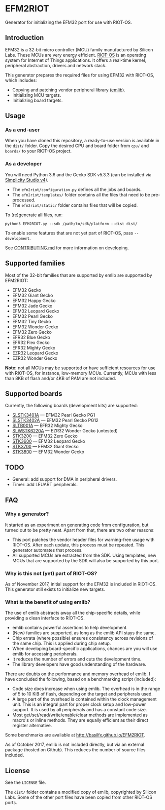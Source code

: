 # EFM2RIOT
Generator for initializing the EFM32 port for use with RIOT-OS.

## Introduction
EFM32 is a 32-bit micro controller (MCU) family manufactured by Silicon Labs. These MCUs are very energy efficient. [RIOT-OS](http://www.riot-os.org/) is an operating system for Internet of Things applications. It offers a real-time kernel, peripheral abstraction, drivers and network stack.

This generator prepares the required files for using EFM32 with RIOT-OS, which includes:

* Copying and patching vendor peripheral library ([emlib](http://devtools.silabs.com/dl/documentation/doxygen/)).
* Initializing MCU targets.
* Initializing board targets.

## Usage

### As a end-user
When you have cloned this repository, a ready-to-use version is available in the `dist/` folder. Copy the desired CPU and board folder from `cpu/` and `boards/` to your RIOT-OS project.

### As a developer
You will need Python 3.6 and the Gecko SDK v5.3.3 (can be installed via [Simplicity Studio v4](https://www.silabs.com/products/development-tools/software/simplicity-studio)).

* The `efm2riot/configuration.py` defines all the jobs and boards.
* The `efm2riot/templates/` folder contains all the files that need to be pre-processed.
* The `efm2riot/static/` folder contains files that will be copied.

To (re)generate all files, run:

```
python3 EFM2RIOT.py --sdk /path/to/sdk/platform --dist dist/
```

To enable some features that are not yet part of RIOT-OS, pass `--development`.

See [CONTRIBUTING.md](CONTRIBUTING.md) for more information on developing.

## Supported families
Most of the 32-bit families that are supported by emlib are supported by EFM2RIOT:

* EFM32 Gecko
* EFM32 Giant Gecko
* EFM32 Happy Gecko
* EFM32 Jade Gecko
* EFM32 Leopard Gecko
* EFM32 Pearl Gecko
* EFM32 Tiny Gecko
* EFM32 Wonder Gecko
* EFM32 Zero Gecko
* EFR32 Blue Gecko
* EFR32 Flex Gecko
* EFR32 Mighty Gecko
* EZR32 Leopard Gecko
* EZR32 Wonder Gecko

**Note:** not all MCUs may be supported or have sufficient resources for use with RIOT-OS, for instance, low-memory MCUs. Currently, MCUs with less than 8KB of flash and/or 4KB of RAM are not included.

## Supported boards
Currently, the following boards (development kits) are supported:

* [SLSTK3401A](dist/doc/SLSTK3401A.md) &mdash; EFM32 Pearl Gecko PG1
* [SLSTK3402A](dist/doc/SLSTK3402A.md) &mdash; EFM32 Pearl Gecko PG12
* [SLTB001A](dist/doc/SLTB001A.md) &mdash; EFR32 Mighty Gecko
* [SLWSTK6220A](dist/doc/SLWSTK6220A.md) &mdash; EZR32 Wonder Gecko (untested)
* [STK3200](dist/doc/STK3200.md) &mdash; EFM32 Zero Gecko
* [STK3600](dist/doc/STK3600.md) &mdash; EFM32 Leopard Gecko
* [STK3700](dist/doc/STK3700.md) &mdash; EFM32 Giant Gecko
* [STK3800](dist/doc/STK3800.md) &mdash; EFM32 Wonder Gecko

## TODO
* General: add support for DMA in peripheral drivers.
* Timer: add LEUART peripherals.

## FAQ

### Why a generator?
It started as an experiment on generating code from configuration, but turned out to be pretty neat. Apart from that, there are two other reasons:

* This port patches the vendor header files for warning-free usage with RIOT-OS. After each update, this process must be repeated. This generator automates that process.
* All supported MCUs are extracted from the SDK. Using templates, new MCUs that are supported by the SDK will also be supported by this port.

### Why is this not (yet) part of RIOT-OS?
As of November 2017, initial support for the EFM32 is included in RIOT-OS. This generator still exists to initialize new targets.

### What is the benefit of using emlib?
The use of emlib abstracts away all the chip-specific details, while providing a clean interface to RIOT-OS.

* emlib contains powerful assertions to help development.
* (New) families are supported, as long as the emlib API stays the same.
* Chip errata (where possible) ensures consistency across revisions of the same chip. This is applied during chip setup.
* When developing board-specific applications, chances are you will use emlib for accessing peripherals.
* It reduces the number of errors and cuts the development time.
* The library developers have good understanding of the hardware.

There are doubts on the performance and memory overhead of emlib. I have concluded the following, based on a benchmarking script (included):

* Code size does increase when using emlib. The overhead is in the range of 5 to 10 KiB of flash, depending on the target and peripherals used.
* A large part of the overhead is contained within the clock management unit. This is an integral part for proper clock setup and low-power support. It is used by all peripherals and has a constant code size.
* Most get/set/read/write/enable/clear methods are implemented as macro's or inline methods. They are equally efficient as their direct register alternative.

Some benchmarks are available at http://basilfx.github.io/EFM2RIOT.

As of October 2017, emlib is not included directly, but via an external package (hosted on Github). This reduces the number of source files included.

## License
See the `LICENSE` file.

The `dist/` folder contains a modified copy of emlib, copyrighted by Silicon Labs. Some of the other port files have been copied from other RIOT-OS ports.
